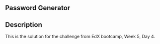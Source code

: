## Password Generator

## Description
This is the solution for the challenge from EdX bootcamp, Week 5, Day 4.

